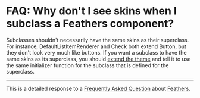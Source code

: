 # FAQ: Why don't I see skins when I subclass a Feathers component?

Subclasses shouldn't necessarily have the same skins as their superclass. For instance, DefaultListItemRenderer and Check both extend Button, but they don't look very much like buttons. If you want a subclass to have the same skins as its superclass, you should [extend the theme](../extending-themes.html) and tell it to use the same initializer function for the subclass that is defined for the superclass.

------------------------------------------------------------------------

This is a detailed response to a [Frequently Asked Question](../faq.html) about [Feathers](../start.html).


